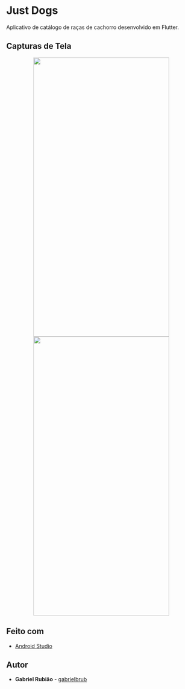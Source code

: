 # Just Dogs

Aplicativo de catálogo de raças de cachorro desenvolvido em Flutter.

## Capturas de Tela

<p float="left" align="middle" hspace="20"">
  <img src="list.jpg" height="740" width="360" />
  <img src="pics.jpg" height="740" width="360" /> 
</p>

## Feito com

* [Android Studio](https://developer.android.com/studio)

## Autor

* **Gabriel Rubião** - [gabrielbrub](https://github.com/gabrielbrub)

